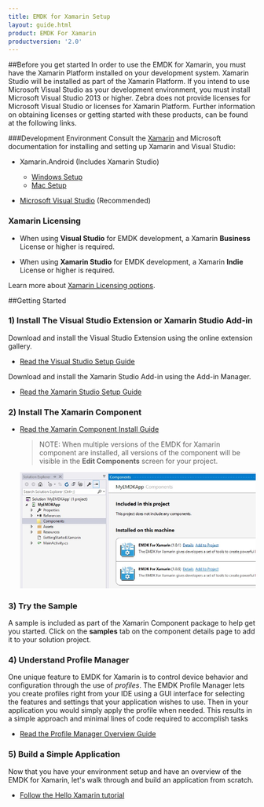 ```yaml
---
title: EMDK for Xamarin Setup
layout: guide.html
product: EMDK For Xamarin
productversion: '2.0'
---
```


##Before you get started
In order to use the EMDK for Xamarin, you must have the Xamarin Platform installed on your development system. Xamarin Studio will be installed as part of the Xamarin Platform. If you intend to use Microsoft Visual Studio as your development environment, you must install Microsoft Visual Studio 2013 or higher. Zebra does not provide licenses for Microsoft Visual Studio or licenses for Xamarin Platform. Further information on obtaining licenses or getting started with these products, can be found at the following links.

###Development Environment
Consult the [Xamarin](http://developer.xamarin.com/guides/android/getting_started/) and Microsoft documentation for installing and setting up Xamarin and Visual Studio:

* Xamarin.Android (Includes Xamarin Studio)
	* [Windows Setup](http://developer.xamarin.com/guides/android/getting_started/installation/windows/)
	* [Mac Setup](http://developer.xamarin.com/guides/android/getting_started/installation/windows/)

* [Microsoft Visual Studio](https://www.visualstudio.com/downloads/download-visual-studio-vs) (Recommended)


### Xamarin Licensing
* When using **Visual Studio** for EMDK development, a Xamarin **Business** License or higher is required.

* When using **Xamarin Studio** for EMDK development, a Xamarin **Indie** License or higher is required.

Learn more about [Xamarin Licensing options](https://store.xamarin.com/).



##Getting Started
### 1) Install The Visual Studio Extension or Xamarin Studio Add-in

Download and install the Visual Studio Extension using the online extension gallery.

- [Read the Visual Studio Setup Guide](/emdk-for-xamarin/2-0/guide/vs/setup)


Download and install the Xamarin Studio Add-in using the Add-in Manager.

- [Read the Xamarin Studio Setup Guide](/emdk-for-xamarin/2-0/guide/xs/setup)


### 2) Install The Xamarin Component

- [Read the Xamarin Component Install Guide](/emdk-for-xamarin/2-0/guide/component/install)

    >NOTE: When multiple versions of the EMDK for Xamarin component are installed, all versions of the component will be visible in the **Edit Components** screen for your project.
    
	![img](../../images/component/add.jpg)


### 3) Try the Sample
A sample is included as part of the Xamarin Component package to help get you started. Click on the **samples** tab on the component details page to add it to your solution project.


### 4) Understand Profile Manager
One unique feature to EMDK for Xamarin is to control device behavior and configuration through the use of *profiles*. The EMDK Profile Manager lets you create profiles right from your IDE using a GUI interface for selecting the features and settings that your application wishes to use. Then in your application you would simply apply the profile when needed. This results in a simple approach and minimal lines of code required to accomplish tasks

- [Read the Profile Manager Overview Guide](/emdk-for-xamarin/2-0/guide/profilemanager/about)

### 5) Build a Simple Application
Now that you have your environment setup and have an overview of the EMDK for Xamarin, let's walk through and build an application from scratch.

- [Follow the Hello Xamarin tutorial](/emdk-for-xamarin/2-0/tutorial/helloxamarin)

<div style="display:none">
<!-- this section used in Xamarin gettingstarted.md for component packaging -->
### 6) Check out our docs
We have a lot more resources for you to benefit from:

- API reference
- Developer Guides
- Tutorials
- Videos
- More Samples
- [More docs online](http://emdk.github.io/xamarin-docs/edge)
</div>












